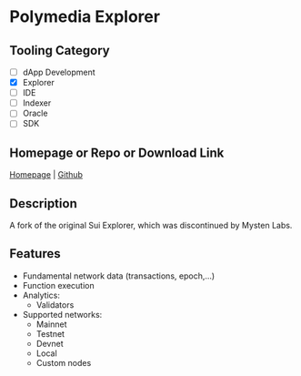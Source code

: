 # Polymedia Explorer

## Tooling Category

- [ ] dApp Development
- [x] Explorer
- [ ] IDE
- [ ] Indexer
- [ ] Oracle
- [ ] SDK

## Homepage or Repo or Download Link

[Homepage](https://explorer.polymedia.app) | [Github](https://github.com/juzybits/polymedia-explorer)

## Description

A fork of the original Sui Explorer, which was discontinued by Mysten Labs.

## Features
- Fundamental network data (transactions, epoch,...)
- Function execution
- Analytics:
    - Validators
- Supported networks:
    - Mainnet
    - Testnet
    - Devnet
    - Local
    - Custom nodes


